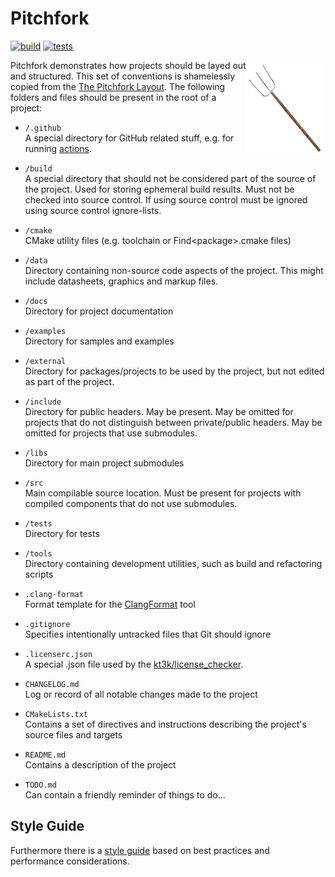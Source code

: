 # Pitchfork

[![build](https://github.com/ZIMO-Elektronik/Pitchfork/actions/workflows/build.yml/badge.svg)](https://github.com/ZIMO-Elektronik/Pitchfork/actions/workflows/build.yml) [![tests](https://github.com/ZIMO-Elektronik/Pitchfork/actions/workflows/tests.yml/badge.svg)](https://github.com/ZIMO-Elektronik/Pitchfork/actions/workflows/tests.yml)

<img src="data/images/logo.png" width="25%" align="right"/>

Pitchfork demonstrates how projects should be layed out and structured. This set of conventions is shamelessly copied from the [The Pitchfork Layout](https://api.csswg.org/bikeshed/?force=1&url=https://raw.githubusercontent.com/vector-of-bool/pitchfork/develop/data/spec.bs). The following folders and files should be present in the root of a project:

- `/.github`  
  A special directory for GitHub related stuff, e.g. for running [actions](https://docs.github.com/en/actions/using-workflows/workflow-syntax-for-github-actions).

- `/build`  
  A special directory that should not be considered part of the source of the project. Used for storing ephemeral build results. Must not be checked into source control. If using source control must be ignored using source control ignore-lists.

- `/cmake`  
  CMake utility files (e.g. toolchain or Find\<package>.cmake files)

- `/data`  
  Directory containing non-source code aspects of the project. This might include datasheets, graphics and markup files.

- `/docs`  
  Directory for project documentation

- `/examples`  
  Directory for samples and examples

- `/external`  
  Directory for packages/projects to be used by the project, but not edited as part of the project.

- `/include`  
  Directory for public headers. May be present. May be omitted for projects that do not distinguish between private/public headers. May be omitted for projects that use submodules.

- `/libs`  
  Directory for main project submodules

- `/src`  
  Main compilable source location. Must be present for projects with compiled components that do not use submodules.

- `/tests`  
  Directory for tests

- `/tools`  
  Directory containing development utilities, such as build and refactoring scripts

- `.clang-format`  
  Format template for the [ClangFormat](https://clang.llvm.org/docs/ClangFormat.html) tool

- `.gitignore`  
  Specifies intentionally untracked files that Git should ignore

- `.licenserc.json`  
  A special .json file used by the [kt3k/license_checker](https://github.com/kt3k/license_checker_github_action).

- `CHANGELOG.md`  
  Log or record of all notable changes made to the project

- `CMakeLists.txt`  
  Contains a set of directives and instructions describing the project's source files and targets

- `README.md`  
  Contains a description of the project

- `TODO.md`  
  Can contain a friendly reminder of things to do...

## Style Guide
Furthermore there is a [style guide](STYLE_GUIDE.md) based on best practices and performance considerations.